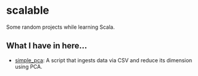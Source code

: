 # scalable
Some random projects while learning Scala.

## What I have in here...

- [simple_pca](https://github.com/usagiramen/scalable/tree/master/simple_pca): A script that ingests data via CSV and reduce its dimension using PCA.

